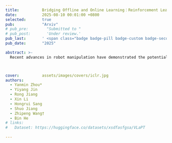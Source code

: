 ```yaml
---
title:          Bridging Offline and Online Learning：Reinforcement Learning-Enhanced Robot Vision and Language Manipulation  
date:           2025-08-10 00:01:00 +0800
selected:       true
pub:            "Arxiv"
# pub_pre:        "Submitted to "
# pub_post:       'Under review.'
pub_last:       ' <span class="badge badge-pill badge-custom badge-secondary">Conference</span>'
pub_date:       "2025"

abstract: >-
  Recent advances in robot manipulation have demonstrated the potential of combining offline pre-training with online fine-tuning, yet existing approaches struggle with sparse reward signals, inefficient data utilization, and the challenge of maintaining stable learning dynamics when transitioning from offline to online regimes. To address these limitations, we propose a reinforcement learning-enhanced framework that bridges offline and online learning for robot vision and language manipulation tasks. Our approach introduces an asynchronous data generation pipeline with trajectory caching and a novel Rollout Relabel strategy that effectively leverages failed trajectories to combat sparse rewards, achieving 1.25× training efficiency improvements. Building upon the OpenVLA model, we design a unified training paradigm that synchronously processes both high-quality offline trajectory data and online exploration data, while dynamically adjusting the exploration-imitation balance to optimize learning progression. To mitigate entropy collapse during the offline-to-online transition, we incorporate importance sampling regularization that preserves the valuable knowledge from offline data while enabling effective online adaptation. Using binary outcome rewards, our method employs Generalized Reward-weighted Policy Optimization (GRPO) to surpass supervised fine-tuning baselines, demonstrating an average 4.2% performance improvement across four LIBERO benchmark tasks. 



cover:          assets/images/covers/iclr.jpg
authors:
  - Yanmin Zhou*  
  - Yiyang Jin  
  - Rong Jiang  
  - Xin Li  
  - Hongrui Sang  
  - Shuo Jiang  
  - Zhipeng Wang†  
  - Bin He
# links:
#   Dataset: https://huggingface.co/datasets/xsdfasfgsa/VLaPT
  
---
```




